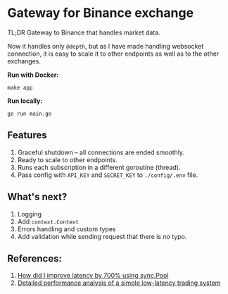 # Gateway for Binance exchange

TL;DR Gateway to Binance that handles market data.

Now it handles only `@depth`, but as I have made handling websocket connection, it is easy to scale it to other endpoints as well as to the other exchanges.

**Run with Docker:** 

```shell
make app
```

**Run locally:** 

```shell
go run main.go
```

## Features

1. Graceful shutdown – all connections are ended smoothly.
2. Ready to scale to other endpoints.
3. Runs each subscription in a different goroutine (thread).
4. Pass config with `API_KEY` and `SECRET_KEY` to `./config/.env` file.

## What's next?

1. Logging
2. Add `context.Context`
3. Errors handling and custom types
4. Add validation while sending request that there is no typo.

[//]: # (5. Make a full library of references for other libs )


## References:

1. [How did I improve latency by 700% using sync.Pool](https://www.akshaydeo.com/blog/2017/12/23/How-did-I-improve-latency-by-700-percent-using-syncPool/)
2. [Detailed performance analysis of a simple low-latency trading system](https://sissoftwarefactory.com/blog/detailed-performance-analysis-of-a-simple-low-latency-trading-system/)
